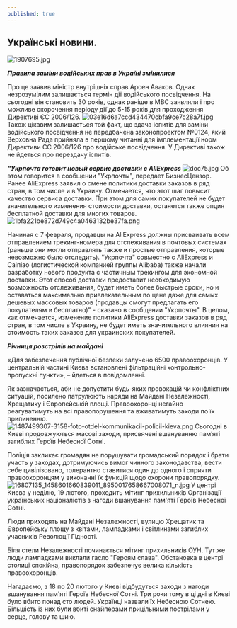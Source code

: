 ```yaml
---
published: true
---
```

## Украïнськi новини. 
![1907695.jpg]({{site.baseurl}}images/1907695.jpg)

**_Правила заміни водійських прав в Україні змінилися_** 

 
 Про  це заявив міністр внутрішніх справ Арсен Аваков. Однак незрозумілим залишається термін дії водійського посвідчення. На сьогодні він становить 30 років, однак раніше в МВС заявляли і про можливе скорочення періоду дії до 5-15 років для проходження Директиві ЄС 2006/126.
 ![03e16d6a7ccd434470cbfa9ce7c28a7f.jpg]({{site.baseurl}}images/03e16d6a7ccd434470cbfa9ce7c28a7f.jpg)
Також цікавим залишається той факт, що здача іспитів для заміни водійського посвідчення не передбачена законопроектом №0124, який Верховна Рада прийняла в першому читанні для імплементації норм Директиви ЄС 2006/126 про водійське посвідчення. У Директиві також не йдеться про перездачу іспитів.  

 **_"Укрпочта готовит новый сервис доставки с AliExpress_**
 ![doc75.jpg]({{site.baseurl}}images/doc75.jpg)
 Об этом говорится в сообщении "Укрпочты", передает БизнесЦензор.
 Ранее AliExpress заявил о смене политики доставки заказов в ряд стран, в том числе и в Украину. Отмечается, что этот шаг повысит качество сервиса доставки. При этом для самих покупателей не будет значительного изменения стоимости доставки, останется также опция бесплатной доставки для многих товаров.
 ![1bfa221be872d749c4a0463132be37fa.png]({{site.baseurl}}images/1bfa221be872d749c4a0463132be37fa.png)

Начиная с 7 февраля, продавцы на AliExpress должны присваивать всем отправлением трекинг-номера для отслеживания в почтовых системах (раньше они могли отправлять также и простые отправления, которые невозможно было отследить).
"Укрпочта" совместно с AliExpress и Саіпіао (логистической компанией группы Alibaba) также начали разработку нового продукта с частичным трекингом для экономной доставки. Этот способ доставки предоставит необходимую возможность отслеживания, будет иметь более быстрые сроки, но и оставаться максимально привлекательным по цене даже для самых дешевых массовых товаров (продавцы смогут предлагать его покупателям и бесплатно)" - сказано в сообщении "Укрпочты".
В целом, как отмечается, изменение политики AliExpress доставки заказов в ряд стран, в том числе в Украину, не будет иметь значительного влияния на стоимость таких заказов для украинских покупателей. 
 
 _**Рiчниця розстрiлiв на майданi**_
 
«Для забезпечення публічної безпеки залучено 6500 правоохоронців. У центральній частині Києва встановлені фільтраційні контрольно-пропускні пункти», – йдеться в повідомленні.

Як зазначається, аби не допустити будь-яких провокацій чи конфліктних ситуацій, посилено патрулюють наряди на Майдані Незалежності, Хрещатику і Європейській площі. Правоохоронці негайно реагуватимуть на всі правопорушення та вживатимуть заходи по їх припиненню.
![1487499307-3158-foto-otdel-kommunikacii-policii-kieva.png]({{site.baseurl}}images/1487499307-3158-foto-otdel-kommunikacii-policii-kieva.png)
Сьогодні в Києві продовжуються масові заходи, присвячені вшануванню пам’яті загиблих Героїв Небесної Сотні.

Поліція закликає громадян не порушувати громадський порядок і брати участь у заходах, дотримуючись вимог чинного законодавства, вести себе цивілізовано, толерантно ставитися один до одного і сприяти правоохоронцям у виконанні їх функцій щодо охорони правопорядку.
![16807135_1458601660839011_8950017658667008071_n.jpg]({{site.baseurl}}images/16807135_1458601660839011_8950017658667008071_n.jpg)
У центрі Києва у неділю, 19 лютого, проходить мітинг прихильників Організації українських націоналістів з нагоди вшанування пам'яті Героїв Небесної Сотні.

Люди приходять на Майдані Незалежності, вулицю Хрещатик та Європейську площу з квітами, лампадками і світлинами загиблих учасників Революції Гідності.

Біля стели Незалежності починається мітинг прихильників ОУН. Тут же люди лампадками виклали гасло "Героям слава".
Обстановка в центрі столиці спокійна, правопорядок забезпечує велика кількість правоохоронців.

Нагадаємо, з 18 по 20 лютого у Києві відбудуться заходи з нагоди вшанування пам'яті Героїв Небесної Сотні. Три роки тому в ці дні в Києві було вбито понад сто людей. Українці назвали їх Небесною Сотнею. Більшість із них були вбиті снайперами прицільними пострілами у серце, голову та шию.

